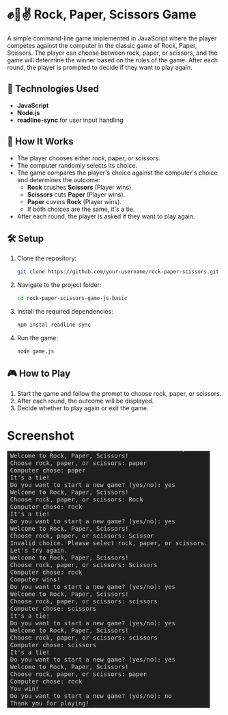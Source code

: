 # ✊🤚✌️ Rock, Paper, Scissors Game

A simple command-line game implemented in JavaScript where the player competes against the computer in the classic game of Rock, Paper, Scissors. The player can choose between rock, paper, or scissors, and the game will determine the winner based on the rules of the game. After each round, the player is prompted to decide if they want to play again.

## 🔧 Technologies Used
- **JavaScript**
- **Node.js**
- **readline-sync** for user input handling

## 🚀 How It Works
- The player chooses either rock, paper, or scissors.
- The computer randomly selects its choice.
- The game compares the player's choice against the computer's choice and determines the outcome:
  - **Rock** crushes **Scissors** (Player wins).
  - **Scissors** cuts **Paper** (Player wins).
  - **Paper** covers **Rock** (Player wins).
  - If both choices are the same, it's a tie.
- After each round, the player is asked if they want to play again.

## 🛠️ Setup

1. Clone the repository:
   ```bash
   git clone https://github.com/your-username/rock-paper-scissors.git
2. Navigate to the project folder:
   ```bash
   cd rock-paper-scissors-game-js-basic
   ```
3. Install the required dependencies:
   ```bash
   npm instal readline-sync
   ```
4. Run the game:
   ```bash
   node game.js
   ```
## 🎮 How to Play

1. Start the game and follow the prompt to choose rock, paper, or scissors.
2. After each round, the outcome will be displayed.
3. Decide whether to play again or exit the game.

# Screenshot

![rock,paper,scissors](./Screenshots/Screenshot%20from%202024-09-23%2010-10-38.png)